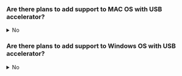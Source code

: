 ### Are there plans to add support to MAC OS with USB accelerator?
<details>
 <summary>No</summary> 
We have no plans to add support to MAC OS. 

If your project does not depends on gstramer pipleline please check this [link](https://github.com/google-coral/project-bodypix/issues/22#issuecomment-933920712) to get the posenet_decoder.dylib and make the code changes accordingly to make it work with MAC OS. 
 
 We would update this query if we are working on adding support to MAC OS.
 
</details>

### Are there plans to add support to Windows OS with USB accelerator?
<details>
<summary>No</summary> 
No, we don't have any plans to add support to Windows. We would update this query if we are working on adding support to Windows.
</details>
